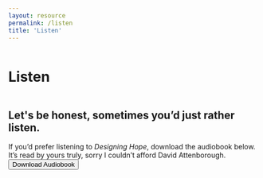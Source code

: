 ```yaml
---
layout: resource
permalink: /listen
title: 'Listen'
---
```


<div class="about-page">
<div class="row">
  <div class="column left">
  	<div><h1>Listen</h1></div>
  </div>
  <div class="column right">
    <div class="download-copy">
  	 <h2>Let's be honest, sometimes you’d just rather listen.</h2>
  	 If you’d prefer listening to <em>Designing Hope</em>, download the audiobook below. It’s read by yours truly, sorry I couldn’t afford David Attenborough.<br/>
      <a href=""><button>Download Audiobook</button></a>
     </div> 
</div>
</div>
</div>

